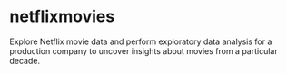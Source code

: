 # netflixmovies
Explore Netflix movie data and perform exploratory data analysis for a production company to uncover insights about movies from a particular decade.
